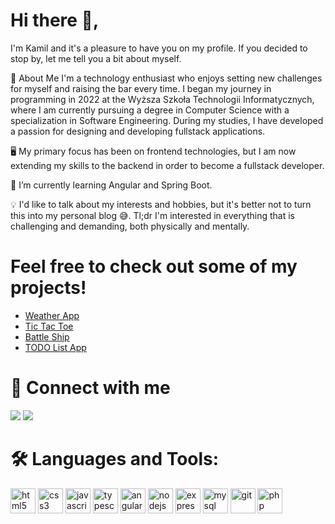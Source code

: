 # Hi there 👋, 
I'm Kamil and it's a pleasure to have you on my profile. If you decided to stop by, let me tell you a bit about myself.

📝‍ About Me
I'm a technology enthusiast who enjoys setting new challenges for myself and raising the bar every time. I began my journey in programming in 2022 at the Wyższa Szkoła Technologii Informatycznych, where I am currently pursuing a degree in Computer Science with a specialization in Software Engineering.
During my studies, I have developed a passion for designing and developing fullstack applications.

🖥️ My primary focus has been on frontend technologies, but I am now extending my skills to the backend in order to become a fullstack developer.

📖 I’m currently learning Angular and Spring Boot.

💡 I'd like to talk about my interests and hobbies, but it's better not to turn this into my personal blog 😅. Tl;dr I'm interested in everything that is challenging and demanding, both physically and mentally.

# Feel free to check out some of my projects!
- [Weather App](https://github.com/kjama01/WeatherApp)  
- [Tic Tac Toe](https://github.com/kjama01/TicTacToe)  
- [Battle Ship](https://github.com/kjama01/Battleship)  
- [TODO List App](https://github.com/kjama01/ToDos)  

# 🤝 Connect with me
<p align="left">
  <a href="mailto:kamiljamroz01@gmail.com"><img src="https://img.shields.io/badge/Email-D14836?style=for-the-badge&logo=gmail&logoColor=white"/></a>
  <a href="https://github.com/kjama01"><img src="https://img.shields.io/badge/GitHub-100000?style=for-the-badge&logo=github&logoColor=white"/></a>
</p>

# 🛠️ Languages and Tools:
<p align="left">
  <img src="https://cdn.jsdelivr.net/gh/devicons/devicon/icons/html5/html5-original.svg" alt="html5" width="40" height="40"/>
  <img src="https://cdn.jsdelivr.net/gh/devicons/devicon/icons/css3/css3-original.svg" alt="css3" width="40" height="40"/>
  <img src="https://cdn.jsdelivr.net/gh/devicons/devicon/icons/javascript/javascript-original.svg" alt="javascript" width="40" height="40"/>
  <img src="https://cdn.jsdelivr.net/gh/devicons/devicon/icons/typescript/typescript-original.svg" alt="typescript" width="40" height="40"/>
  <img src="https://cdn.jsdelivr.net/gh/devicons/devicon/icons/angular/angular-original.svg" alt="angular" width="40" height="40"/>
  <img src="https://cdn.jsdelivr.net/gh/devicons/devicon/icons/nodejs/nodejs-original.svg" alt="nodejs" width="40" height="40"/>
  <img src="https://cdn.jsdelivr.net/gh/devicons/devicon/icons/express/express-original.svg" alt="express" width="40" height="40"/>
  <img src="https://cdn.jsdelivr.net/gh/devicons/devicon/icons/mysql/mysql-original.svg" alt="mysql" width="40" height="40"/>
  <img src="https://cdn.jsdelivr.net/gh/devicons/devicon/icons/git/git-original.svg" alt="git" width="40" height="40"/>
 <img src="https://cdn.jsdelivr.net/gh/devicons/devicon/icons/php/php-original.svg" alt="php" width="40" height="40"/>

</p>
